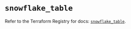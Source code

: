 # `snowflake_table`

Refer to the Terraform Registry for docs: [`snowflake_table`](https://registry.terraform.io/providers/snowflake-labs/snowflake/0.96.0/docs/resources/table).
